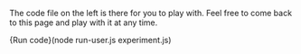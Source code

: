 The code file on the left is there for you to play with. Feel free to come back to this page and play with it at any time.

{Run code}(node run-user.js experiment.js)
